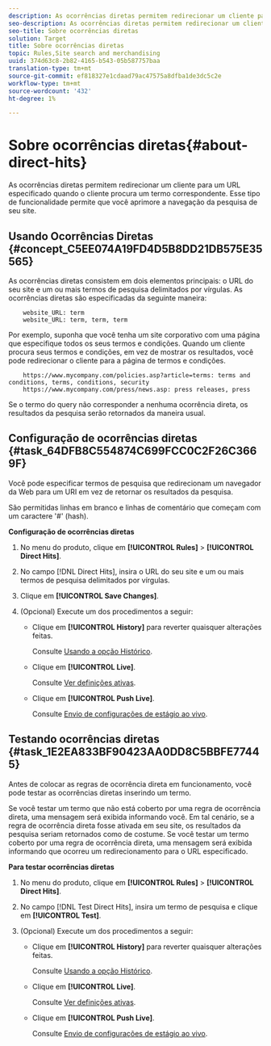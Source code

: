 ```yaml
---
description: As ocorrências diretas permitem redirecionar um cliente para um URL especificado quando o cliente procura um termo correspondente. Esse tipo de funcionalidade permite que você aprimore a navegação da pesquisa de seu site.
seo-description: As ocorrências diretas permitem redirecionar um cliente para um URL especificado quando o cliente procura um termo correspondente. Esse tipo de funcionalidade permite que você aprimore a navegação da pesquisa de seu site.
seo-title: Sobre ocorrências diretas
solution: Target
title: Sobre ocorrências diretas
topic: Rules,Site search and merchandising
uuid: 374d63c8-2b82-4165-b543-05b587757baa
translation-type: tm+mt
source-git-commit: ef818327e1cdaad79ac47575a8dfba1de3dc5c2e
workflow-type: tm+mt
source-wordcount: '432'
ht-degree: 1%

---
```



# Sobre ocorrências diretas{#about-direct-hits}

As ocorrências diretas permitem redirecionar um cliente para um URL especificado quando o cliente procura um termo correspondente. Esse tipo de funcionalidade permite que você aprimore a navegação da pesquisa de seu site.

## Usando Ocorrências Diretas {#concept_C5EE074A19FD4D5B8DD21DB575E35565}

As ocorrências diretas consistem em dois elementos principais: o URL do seu site e um ou mais termos de pesquisa delimitados por vírgulas. As ocorrências diretas são especificadas da seguinte maneira:

```
    website_URL: term
    website_URL: term, term, term
```

Por exemplo, suponha que você tenha um site corporativo com uma página que especifique todos os seus termos e condições. Quando um cliente procura seus termos e condições, em vez de mostrar os resultados, você pode redirecionar o cliente para a página de termos e condições.

```
    https://www.mycompany.com/policies.asp?article=terms: terms and conditions, terms, conditions, security
    https://www.mycompany.com/press/news.asp: press releases, press
```

Se o termo do query não corresponder a nenhuma ocorrência direta, os resultados da pesquisa serão retornados da maneira usual.

## Configuração de ocorrências diretas {#task_64DFB8C554874C699FCC0C2F26C3669F}

Você pode especificar termos de pesquisa que redirecionam um navegador da Web para um URI em vez de retornar os resultados da pesquisa.

<!-- 

t_configuring_direct_hits.xml

 -->

São permitidas linhas em branco e linhas de comentário que começam com um caractere &#39;#&#39; (hash).

**Configuração de ocorrências diretas**

1. No menu do produto, clique em **[!UICONTROL Rules]** > **[!UICONTROL Direct Hits]**.
1. No campo [!DNL Direct Hits], insira o URL do seu site e um ou mais termos de pesquisa delimitados por vírgulas.
1. Clique em **[!UICONTROL Save Changes]**.
1. (Opcional) Execute um dos procedimentos a seguir:

   * Clique em **[!UICONTROL History]** para reverter quaisquer alterações feitas.

      Consulte [Usando a opção Histórico](../t-using-the-history-option.md#task_70DD3F87A67242BBBD2CB27156F43002).

   * Clique em **[!UICONTROL Live]**.

      Consulte [Ver definições ativas](../c-about-staging.md#task_401A0EBDB5DB4D4CA933CBA7BECDC10F).

   * Clique em **[!UICONTROL Push Live]**.

      Consulte [Envio de configurações de estágio ao vivo](../c-about-staging.md#task_44306783B4C0408AAA58B471DAF2D9A4).

## Testando ocorrências diretas {#task_1E2EA833BF90423AA0DD8C5BBFE77445}

Antes de colocar as regras de ocorrência direta em funcionamento, você pode testar as ocorrências diretas inserindo um termo.

<!-- 

t_testing_direct_hits.xml

 -->

Se você testar um termo que não está coberto por uma regra de ocorrência direta, uma mensagem será exibida informando você. Em tal cenário, se a regra de ocorrência direta fosse ativada em seu site, os resultados da pesquisa seriam retornados como de costume. Se você testar um termo coberto por uma regra de ocorrência direta, uma mensagem será exibida informando que ocorreu um redirecionamento para o URL especificado.

**Para testar ocorrências diretas**

1. No menu do produto, clique em **[!UICONTROL Rules]** > **[!UICONTROL Direct Hits]**.
1. No campo [!DNL Test Direct Hits], insira um termo de pesquisa e clique em **[!UICONTROL Test]**.
1. (Opcional) Execute um dos procedimentos a seguir:

   * Clique em **[!UICONTROL History]** para reverter quaisquer alterações feitas.

      Consulte [Usando a opção Histórico](../t-using-the-history-option.md#task_70DD3F87A67242BBBD2CB27156F43002).

   * Clique em **[!UICONTROL Live]**.

      Consulte [Ver definições ativas](../c-about-staging.md#task_401A0EBDB5DB4D4CA933CBA7BECDC10F).

   * Clique em **[!UICONTROL Push Live]**.

      Consulte [Envio de configurações de estágio ao vivo](../c-about-staging.md#task_44306783B4C0408AAA58B471DAF2D9A4).

